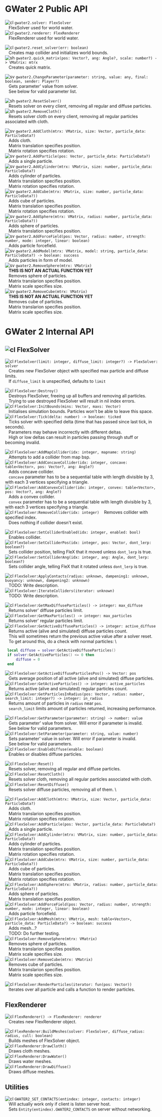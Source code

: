 # GWater 2 Public API

![cl] `gwater2.solver: FlexSolver` \
&nbsp;&nbsp;   FlexSolver used for world water. \
![cl] `gwater2.renderer: FlexRenderer` \
&nbsp;&nbsp;   FlexRenderer used for world water.

![cl] `gwater2.reset_solver(err: boolean)` \
&nbsp;&nbsp;   Creates map collider and initializes world bounds. \
![sh] `gwater2.quick_matrix(pos: Vector?, ang: Angle?, scale: number?) -> VMatrix: mtrx` \
&nbsp;&nbsp;   Creates quick matrix.

![sv] `gwater2.ChangeParameter(parameter: string, value: any, final: boolean, sender: Player?)` \
&nbsp;&nbsp;   Gets parameter' value from solver. \
&nbsp;&nbsp;   See below for valid parameter list.

![sh] `gwater2.ResetSolver()` \
&nbsp;&nbsp;   Resets solver on every client, removing all regular and diffuse particles. \
![sh] `gwater2.RemoveCloth()` \
&nbsp;&nbsp;   Resets solver cloth on every client, removing all regular particles associated with cloth.

![sv] `gwater2.AddCloth(mtrx: VMatrix, size: Vector, particle_data: ParticleData?)` \
&nbsp;&nbsp;   Adds cloth. \
&nbsp;&nbsp;   Matrix translation specifies position. \
&nbsp;&nbsp;   Matrix rotation specifies rotation. \
![sv] `gwater2.AddParticle(pos: Vector, particle_data: ParticleData?)` \
&nbsp;&nbsp;   Adds a single particle. \
![sv] `gwater2.AddCylinder(mtrx: VMatrix, size: number, particle_data: ParticleData?)` \
&nbsp;&nbsp;   Adds cylinder of particles. \
&nbsp;&nbsp;   Matrix translation specifies position. \
&nbsp;&nbsp;   Matrix rotation specifies rotation. \
![sv] `gwater2.AddCube(mtrx: VMatrix, size: number, particle_data: ParticleData?))` \
&nbsp;&nbsp;   Adds cube of particles. \
&nbsp;&nbsp;   Matrix translation specifies position. \
&nbsp;&nbsp;   Matrix rotation specifies rotation. \
![sv] `gwater2.AddSphere(mtrx: VMatrix, radius: number, particle_data: ParticleData?))` \
&nbsp;&nbsp;   Adds sphere of particles. \
&nbsp;&nbsp;   Matrix translation specifies position. \
![sv] `gwater2.AddForceField(pos: Vector, radius: number, strength: number, mode: integer, linear: boolean)` \
&nbsp;&nbsp;   Adds particle forcefield. \
![sv] `gwater2.AddModel(mtrx: VMatrix, model: string, particle_data: ParticleData?) -> boolean: success` \
&nbsp;&nbsp;   Adds particles in form of model. \
![sv] `gwater2.RemoveSphere(mtrx: VMatrix)` \
&nbsp;&nbsp;   **THIS IS NOT AN ACTUAL FUNCTION YET** \
&nbsp;&nbsp;   Removes sphere of particles. \
&nbsp;&nbsp;   Matrix translarion specifies position. \
&nbsp;&nbsp;   Matrix scale specifies size. \
![sv] `gwater2.RemoveCube(mtrx: VMatrix)` \
&nbsp;&nbsp;   **THIS IS NOT AN ACTUAL FUNCTION YET** \
&nbsp;&nbsp;   Removes cube of particles. \
&nbsp;&nbsp;   Matrix translarion specifies position. \
&nbsp;&nbsp;   Matrix scale specifies size.

# GWater 2 Internal API
## ![cl] FlexSolver
![cl] `FlexSolver(limit: integer, diffuse_limit: integer?) -> FlexSolver: solver` \
&nbsp;&nbsp;   Creates new FlexSolver object with specified max particle and diffuse limits. \
&nbsp;&nbsp;   If `diffuse_limit` is unspecified, defaults to `limit`

![cl] `FlexSolver:Destroy()` \
&nbsp;&nbsp;   Destroys FlexSolver, freeing up all buffers and removing all particles. \
&nbsp;&nbsp;   Trying to use destroyed FlexSolver will result in nil index errors. \
![cl] `FlexSolver:InitBounds(mins: Vector, maxs: Vector)` \
&nbsp;&nbsp;   Initialises simulation bounds. Particles won't be able to leave this space. \
![cl] `FlexSolver:Tick(delta: number) -> boolean: ticked` \
&nbsp;&nbsp;   Ticks solver with specified delta (time that has passed since last tick, in seconds). \
&nbsp;&nbsp;   Parameters may behave incorrectly with different deltas. \
&nbsp;&nbsp;   High or low deltas can result in particles passing through stuff or becoming invalid.

![cl] `FlexSolver:AddMapCollider(idx: integer, mapname: string)` \
&nbsp;&nbsp;   Attempts to add a collider from map bsp. \
![cl] `FlexSolver:AddConcaveCollider(idx: integer, concave: table<Vector>, pos: Vector?, ang: Angle?)` \
&nbsp;&nbsp;   Adds concave collider. \
&nbsp;&nbsp;   `concave` parameter has to be a sequential table with length divisible by 3, with each 3 vertices specifying a triangle. \
![cl] `FlexSolver:AddConvexCollider(idx: integer, convex: table<Vector>, pos: Vector?, ang: Angle?)` \
&nbsp;&nbsp;   Adds a convex collider. \
&nbsp;&nbsp;   `convex` parameter has to be a sequential table with length divisible by 3, with each 3 vertices specifying a triangle. \
![cl] `FlexSolver:RemoveCollider(idx: integer)`
&nbsp;&nbsp;   Removes collider with specified index. \
&nbsp;&nbsp;   Does nothing if collider doesn't exist.

![cl] `FlexSolver:SetColliderEnabled(idx: integer, enabled: bool)` \
&nbsp;&nbsp;   Enables collider. \
![cl] `FlexSolver:SetColliderPos(idx: integer, pos: Vector, dont_lerp: boolean?)` \
&nbsp;&nbsp;   Sets collider position, telling FleX that it moved unless `dont_lerp` is true. \
![cl] `FlexSolver:SetColliderAng(idx: integer, ang: Angle, dont_lerp: boolean?)` \
&nbsp;&nbsp;   Sets collider angle, telling FleX that it rotated unless `dont_lerp` is true.

![cl] `FlexSolver:ApplyContacts(radius: unknown, dampening1: unknown, buoyancy: unknown, dampening2: unknown)` \
&nbsp;&nbsp;   TODO: Write description. \
![cl] `FlexSolver:IterateColliders(iterator: unknown)` \
&nbsp;&nbsp;   TODO: Write description.

![cl] `FlexSolver:GetMaxDiffuseParticles() -> integer: max_diffuse` \
&nbsp;&nbsp;   Returns solver' diffuse particles limit. \
![cl] `FlexSolver:GetMaxParticles() -> integer: max_particles` \
&nbsp;&nbsp;   Returns solver' regular particles limit. \
![cl] `FlexSolver:GetActiveDiffuseParticles() -> integer: active_diffuse` \
&nbsp;&nbsp;   Returns active (alive and simulated) diffuse particles count. \
&nbsp;&nbsp;   This will sometimes return the previous active value after a solver reset. \
&nbsp;&nbsp;   To get around this, do a check with normal particles: \
```lua
 local diffuse = solver:GetActiveDiffuseParticles()
 if solver:GetActiveParticles() <= 0 then
     diffuse = 0
 end
 ```
![cl] `FlexSolver:GetActiveDiffuseParticlesPos() -> Vector: pos` \
&nbsp;&nbsp;   Gets average position of all active (alive and simulated) diffuse particles. \
![cl] `FlexSolver:GetActiveParticles() -> integer: active_particles` \
&nbsp;&nbsp;   Returns active (alive and simulated) regular particles count. \
![cl] `FlexSolver:GetParticlesInRadius(pos: Vector, radius: number, search_limit: integer?) -> integer: in_radius` \
&nbsp;&nbsp;   Returns amount of particles in `radius` near `pos`. \
&nbsp;&nbsp;   `search_limit` limits amount of particles returned, increasing performance.

![cl] `FlexSolver:GetParameter(parameter: string) -> number: value` \
&nbsp;&nbsp;   Gets parameter' value from solver. Will error if parameter is invalid.\
&nbsp;&nbsp;   See below for valid parameters. \
![cl] `FlexSolver:SetParameter(parameter: string, value: number)` \
&nbsp;&nbsp;   Sets parameter' value in solver. Will error if parameter is invalid. \
&nbsp;&nbsp;   See below for valid parameters. \
![cl] `FlexSolver:EnableDiffuse(enable: boolean)` \
&nbsp;&nbsp;   Enables or disables diffuse particles.

![cl] `FlexSolver:Reset()` \
&nbsp;&nbsp;   Resets solver, removing all regular and diffuse particles. \
![cl] `FlexSolver:ResetCloth()` \
&nbsp;&nbsp;   Resets solver cloth, removing all regular particles associated with cloth. \
![cl] `FlexSolver:ResetDiffuse()` \
&nbsp;&nbsp;   Resets solver diffuse particles, removing all of them. \

![cl] `FlexSolver:AddCloth(mtrx: VMatrix, size: Vector, particle_data: ParticleData?)` \
&nbsp;&nbsp;   Adds cloth. \
&nbsp;&nbsp;   Matrix translarion specifies position. \
&nbsp;&nbsp;   Matrix rotation specifies rotation. \
![cl] `FlexSolver:AddParticle(pos: Vector, particle_data: ParticleData?)` \
&nbsp;&nbsp;   Adds a single particle. \
![cl] `FlexSolver:AddCylinder(mtrx: VMatrix, size: number, particle_data: ParticleData?)` \
&nbsp;&nbsp;   Adds cylinder of particles. \
&nbsp;&nbsp;   Matrix translation specifies position. \
&nbsp;&nbsp;   Matrix rotation specifies rotation. \
![cl] `FlexSolver:AddCube(mtrx: VMatrix, size: number, particle_data: ParticleData?))` \
&nbsp;&nbsp;   Adds cube of particles. \
&nbsp;&nbsp;   Matrix translation specifies position. \
&nbsp;&nbsp;   Matrix rotation specifies rotation. \
![cl] `FlexSolver:AddSphere(mtrx: VMatrix, radius: number, particle_data: ParticleData?))` \
&nbsp;&nbsp;   Adds sphere of particles. \
&nbsp;&nbsp;   Matrix translation specifies position. \
![cl] `FlexSolver:AddForceField(pos: Vector, radius: number, strength: number, mode: integer, linear: boolean)` \
&nbsp;&nbsp;   Adds particle forcefield. \
![cl] `FlexSolver:AddMesh(mtrx: VMatrix, mesh: table<Vector>, particle_data: ParticleData?) -> boolean: success` \
&nbsp;&nbsp;   Adds mesh...? \
&nbsp;&nbsp;   TODO: Do further testing. \
![cl] `FlexSolver:RemoveSphere(mtrx: VMatrix)` \
&nbsp;&nbsp;   Removes sphere of particles. \
&nbsp;&nbsp;   Matrix translarion specifies position. \
&nbsp;&nbsp;   Matrix scale specifies size. \
![cl] `FlexSolver:RemoveCube(mtrx: VMatrix)` \
&nbsp;&nbsp;   Removes cube of particles. \
&nbsp;&nbsp;   Matrix translarion specifies position. \
&nbsp;&nbsp;   Matrix scale specifies size.

![cl] `FlexSolver:RenderParticles(iterator: fun(pos: Vector))` \
&nbsp;&nbsp;   Iterates over all particle and calls a function to render particles.

## FlexRenderer
![cl] `FlexRenderer() -> FlexRenderer: renderer` \
&nbsp;&nbsp;   Creates new FlexRenderer object.

![cl] `FlexRenderer:BuildMeshes(solver: FlexSolver, diffuse_radius: radius, cull: boolean)` \
&nbsp;&nbsp;   Builds meshes of FlexSolver object. \
![cl] `FlexRenderer:DrawCloth()` \
&nbsp;&nbsp;   Draws cloth meshes. \
![cl] `FlexRenderer:DrawWater()` \
&nbsp;&nbsp;   Draws water meshes. \
![cl] `FlexRenderer:DrawDiffuse()` \
&nbsp;&nbsp;   Draws diffuse meshes.

## Utilities
![cl] `GWATER2_SET_CONTACTS(entindex: integer, contacts: integer)` \
&nbsp;&nbsp;   Will actually work only if client is listen server host. \
&nbsp;&nbsp;   Sets `Entity(entindex).GWATER2_CONTACTS` on server without networking.

[sv]: https://i.imgur.com/ms7VOvb.png "Server"
[sh]: https://i.imgur.com/OEu9WCI.png "Shared"
[cl]: https://i.imgur.com/Ob2t9EU.png "Client"
